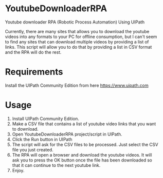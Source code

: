 # YoutubeDownloaderRPA
Youtube downloader RPA (Robotic Process Automation) Using UIPath

Currently, there are many sites that allows you to download the youtube videos into any formats to your PC for offline consumption, but I can't seem to find any sites that can download multiple videos by providing a list of links.
This script will allow you to do that by providing a list in CSV format and the RPA will do the rest.

# Requirements
Install the UIPath Community Edition from here https://www.uipath.com

# Usage
1. Install UIPath Community Edition.
2. Make a CSV file that contains a list of youtube video links that you want to download.
3. Open YoutubeDownloaderRPA project/script in UIPath.
4. Click the Run button in UIPath
5. The script will ask for the CSV files to be processed. Just select the CSV file you just created.
6. The RPA will open a browser and download the youtube videos. It will ask you to press the OK button once the file has been downloaded so that it can continue to the next youtube link.
7. Enjoy.
